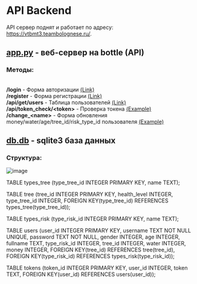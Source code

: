 # API Backend
API сервер поднят и работает по адресу: https://vtbmt3.teambolognese.ru/.

## [app.py](app.py) - веб-сервер на bottle (API)
### Методы:<br>
<br><b>/login</b> - Форма авторизации [(Link)](https://vtbmt3.teambolognese.ru/login)
<br><b>/register</b> - Форма регистрации [(Link)](https://vtbmt3.teambolognese.ru/register)
<br><b>/api/get/users</b> - Таблица пользователей [(Link)](https://vtbmt3.teambolognese.ru/api/get/users)
<br><b>/api/token_check/&lt;token&gt;</b> - Проверка токена [(Example)](https://vtbmt3.teambolognese.ru/api/token_check/3fdabf52ca2e83fc72816877bc4f197d635a1477ea56b213ae403c644cd133aa)
<br><b>/change_&lt;name&gt;</b> - Форма обновления money/water/age/tree_id/risk_type_id пользователя [(Example)](https://vtbmt3.teambolognese.ru/change_money)

## [db.db](db.db) - sqlite3 база данных
### Структура:

![image](https://user-images.githubusercontent.com/47640060/136656790-da729cfd-ea7c-401c-96d8-902b57d54c74.png)

TABLE types_tree (type_tree_id INTEGER PRIMARY KEY, name TEXT);

TABLE tree (tree_id INTEGER PRIMARY KEY, health_level INTEGER, type_tree_id INTEGER, FOREIGN KEY(type_tree_id) REFERENCES types_tree(type_tree_id));

TABLE types_risk (type_risk_id INTEGER PRIMARY KEY, name TEXT);

TABLE users (user_id INTEGER PRIMARY KEY, username TEXT NOT NULL UNIQUE, password TEXT NOT NULL, gender INTEGER, age INTEGER, fullname TEXT, type_risk_id INTEGER, tree_id INTEGER, water INTEGER, money INTEGER, FOREIGN KEY(tree_id) REFERENCES tree(tree_id), FOREIGN KEY(type_risk_id) REFERENCES types_risk(type_risk_id));

TABLE tokens (token_id INTEGER PRIMARY KEY, user_id INTEGER, token TEXT, FOREIGN KEY(user_id) REFERENCES users(user_id));
